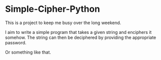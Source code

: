 # Simple-Cipher-Python

This is a project to keep me busy over the long weekend.

I aim to write a simple program that takes a given string and enciphers it somehow.
The string can then be deciphered by providing the appropriate password. 

Or something like that.
